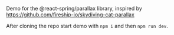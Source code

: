 Demo for the @react-spring/parallax library, inspired by https://github.com/fireship-io/skydiving-cat-parallax

After cloning the repo start demo with `npm i` and then `npm run dev`.